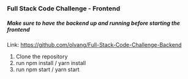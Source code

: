 ### Full Stack Code Challenge - Frontend

##### Make sure to have the backend up and running before starting the frontend

Link:
https://github.com/olvang/Full-Stack-Code-Challenge-Backend

1. Clone the repository
2. run npm install / yarn install
3. run npm start / yarn start
